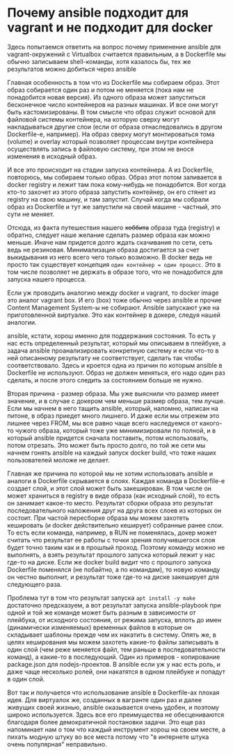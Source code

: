 # Почему ansible подходит для  vagrant и не подходит для docker

Здесь попытаемся ответить на вопрос почему применение ansible для vagrant-окружений с Virtualbox
считается правильным, а в Dockerfile мы обычно записываем shell-команды, хотя казалось бы, тех
же результатов можно добиться через ansible

Главная особенность в том что из Dockerfile мы собираем образ. Этот образ собирается один раз и 
потом не меняется (пока нам не понадобится новая версия). Из одного образа может запуститься 
бесконечное число контейнеров на разных машинах. И все они могут быть кастомизированы. В том 
смысле что образ служит основой для файловой системы контейнера, на которую сверху могут 
накладываться другие слои (если от образа отнаследовались в другом Dockerfile-е, например). На 
образ сверху могут монтироваться тома (volume) и overlay который позволяет процессам внутри 
контейнера осуществлять запись в файловую систему, при этом не внося изменения в исходный образ.

И все это происходит на стадии запуска контейнера. А из Dockerfile, повторюсь, мы собираем только
образ. Образ этот потом заливается в docker registry и лежит там пока кому-нибудь не понадобится.
Вот когда кто-то захочет из этого образа запустить контейнер, он его стянет из registry на свою
машину, и там запустит. Случай когда мы собрали образ из Dockerfile и тут же запустили на своей
машине - частный, это сути не меняет.

Отсюда, из факта путешествия нашего ~~хоббита~~ образа туда (registry) и обратно, следует наше 
желание сделать размер образа как можно меньше. Иначе нам придется долго ждать скачивания по сети,
сеть ведь не резиновая. Минимализация образа достигается за счет выкидывания из него всего чего
только возможно. В docker ведь не просто так существует концепция `один контейнер = один процесс`.
Это в том числе позволяет не держать в образе того, что не понадобится для запуска нашего процесса.

Если уж проводить аналогию между docker и vagrant, то docker image это аналог vagrant box. И его 
(box) тоже обычно через ansible и прочие Content Management System-ы не собирают. Ansible запускают 
уже на приготовленной виртуалке. Это как контейнер в докере, следуя нашей аналогии.

ansible, кстати, хорош именно для поддержания состояния. То есть у нас есть определенный результат, 
который мы описываем в плейбуке, а задача ansible проанализировать конкретную систему и если что-то
в ней описанному результату не соответствует, сделать так чтобы соответствовало. Здесь и кроется 
одна из причин по которым ansible в Dockerfile не используют. Образ не должен меняться, его надо 
один раз сделать, и после этого следить за состоянием больше не нужно.

Вторая причина - размер образа. Мы уже выяснили что размер имеет значение, и в случае с докером
чем меньше размер образа, тем лучше. Если мы начнем в него тащить ansible, который, напомню, 
написан на питоне, в образ приедет много лишнего. И даже если мы отрежем это лишнее через FROM,
мы все равно чаще всего наследуемся от какого-то чужого образа, который тоже уже минимизировали
по полной, и в который ansible придется сначала поставить, потом использовать, потом отрезать.
Это может быть просто долго, по той же сети мы начнем гонять ansible на каждый запуск docker 
build, что тоже наших пользователей моложе не делает.

Главная же причина по которой мы не хотим использовать ansible и аналоги в Dockerfile скрывается 
в слоях. Каждая команда в Dockerfile-е создает слой, и этот слой может быть закеширован. В том 
числе он может храниться в registry в виде образа (как исходный слой), то есть он занимает какое-то
место. Результат сборки образа это результат последовательного наложения друг на друга всех слоев
из которых он состоит. При частой пересборке образа мы можем захотеть кешировать (и docker 
действительно кеширует) собранные ранее слои. То есть если команда, например, в RUN не поменялась,
докер может считать что результат ее работы с точки зрения получившегося слоя будет точно таким
как и в прошлый проход. Поэтому команду можно не выполнять, а взять результат прошлого запуска
который лежит у нас где-то на диске. Если же docker build видит что с прошлого запуска Dockerfile
поменялся (не побайтно, а по командам), то новую команду он честно выполнит, и результат тоже 
где-то на диске закеширует для следующего раза.

Проблема тут в том что результат запуска `apt install -y make` достаточно предсказуем, а вот 
результат запуска ansible-playbook при одной и той же команде может быть разным в зависимости 
от плейбука, от исходного состояния, от режима запуска, вплоть до имен (динамически изменяемых)
временных файлов в которые он складывает шаблоны прежде чем их накатить в систему. Опять же, в 
целях кеширования мы можем захотеть какие-то файлы записывать в один слой (чем реже меняется файл, 
тем раньше в последовательности команд), а какие-то в последующий. Один из примеров - копирование
package.json для nodejs-проектов. В ansible если уж у нас есть роль, и даже чаще несколько ролей,
они накатятся в одном плейбуке и попадут в один слой.

Вот так и получается что использование ansible в Dockerfile-ах плохая идея. Для виртуалок же, 
созданных в вагранте один раз и далее живущих своей жизнью, ansible оказывается очень удобен,
и поэтому широко используется. Здесь все его преимущества не обесцениваются благодаря более 
демократичной постановки задачи. Это еще раз напоминает нам о том что каждый инструмент хорош
на своем месте, а пихать модную штуку во все места потому что "в интернете штука очень популярная"
неправильно.


